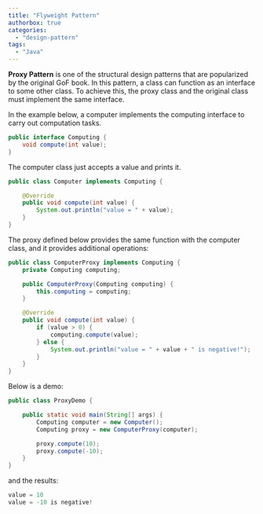```yaml
---
title: "Flyweight Pattern"
authorbox: true
categories:
  - "design-pattern"
tags:
  - "Java"
---
```



**Proxy Pattern** is one of the structural design patterns that are popularized by the original GoF book.
In this pattern, a class can function as an interface to some other class.
To achieve this, the proxy class and the original class must implement the same interface.

In the example below, a computer implements the computing interface to carry out computation tasks.

```java
public interface Computing {
    void compute(int value);
}
```

The computer class just accepts a value and prints it.
```java
public class Computer implements Computing {

    @Override
    public void compute(int value) {
        System.out.println("value = " + value);
    }
}
```

The proxy defined below provides the same function with the computer class, and it provides additional operations:
```java
public class ComputerProxy implements Computing {
    private Computing computing;

    public ComputerProxy(Computing computing) {
        this.computing = computing;
    }

    @Override
    public void compute(int value) {
        if (value > 0) {
            computing.compute(value);
        } else {
            System.out.println("value = " + value + " is negative!");
        }
    }
}
```

Below is a demo:
```java
public class ProxyDemo {

    public static void main(String[] args) {
        Computing computer = new Computer();
        Computing proxy = new ComputerProxy(computer);

        proxy.compute(10);
        proxy.compute(-10);
    }
}
```

and the results:
```java
value = 10
value = -10 is negative!
```


